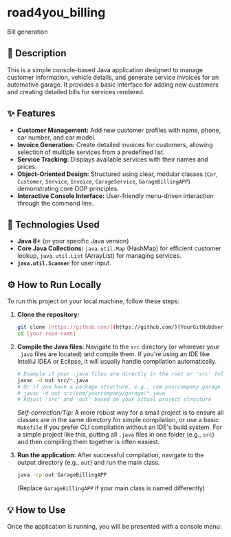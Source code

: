 # road4you_billing
Bill  generation


## 📝 Description

This is a simple console-based Java application designed to manage customer information, vehicle details, and generate service invoices for an automotive garage. It provides a basic interface for adding new customers and creating detailed bills for services rendered.

## ✨ Features

* **Customer Management:** Add new customer profiles with name, phone, car number, and car model.
* **Invoice Generation:** Create detailed invoices for customers, allowing selection of multiple services from a predefined list.
* **Service Tracking:** Displays available services with their names and prices.
* **Object-Oriented Design:** Structured using clear, modular classes (`Car`, `Customer`, `Service`, `Invoice`, `GarageService`, `GarageBillingAPP`) demonstrating core OOP principles.
* **Interactive Console Interface:** User-friendly menu-driven interaction through the command line.

## 🚀 Technologies Used

* **Java 8+** (or your specific Java version)
* **Core Java Collections:** `java.util.Map` (HashMap) for efficient customer lookup, `java.util.List` (ArrayList) for managing services.
* **`java.util.Scanner`** for user input.

## ⚙️ How to Run Locally

To run this project on your local machine, follow these steps:

1.  **Clone the repository:**
    ```bash
    git clone [https://github.com/](https://github.com/)[YourGitHubUsername]/[your-repo-name].git
    cd [your-repo-name]
    ```
2.  **Compile the Java files:**
    Navigate to the `src` directory (or wherever your `.java` files are located) and compile them. If you're using an IDE like IntelliJ IDEA or Eclipse, it will usually handle compilation automatically.
    ```bash
    # Example if your .java files are directly in the root or 'src' folder
    javac -d out src/*.java 
    # Or if you have a package structure, e.g., com.yourcompany.garage
    # javac -d out src/com/yourcompany/garage/*.java 
    # Adjust 'src' and 'out' based on your actual project structure
    ```
    *Self-correction/Tip:* A more robust way for a small project is to ensure all classes are in the same directory for simple compilation, or use a basic `Makefile` if you prefer CLI compilation without an IDE's build system. For a simple project like this, putting all `.java` files in one folder (e.g., `src`) and then compiling them together is often easiest.

3.  **Run the application:**
    After successful compilation, navigate to the output directory (e.g., `out`) and run the main class.
    ```bash
    java -cp out GarageBillingAPP
    ```
    (Replace `GarageBillingAPP` if your main class is named differently)

## 💡 How to Use

Once the application is running, you will be presented with a console menu:
